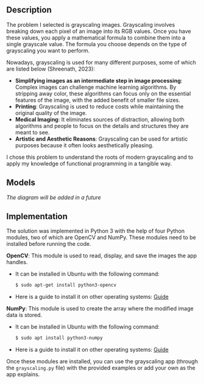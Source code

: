 ## Description

The problem I selected is grayscaling images. Grayscaling involves breaking down each pixel of an image into its RGB values. Once you have these values, you apply a mathematical formula to combine them into a single grayscale value. The formula you choose depends on the type of grayscaling you want to perform.

Nowadays, grayscaling is used for many different purposes, some of which are listed below (Shreenath, 2023):

- **Simplifying images as an intermediate step in image processing**: Complex images can challenge machine learning algorithms. By stripping away color, these algorithms can focus only on the essential features of the image, with the added benefit of smaller file sizes.
- **Printing**: Grayscaling is used to reduce costs while maintaining the original quality of the image.
- **Medical Imaging**: It eliminates sources of distraction, allowing both algorithms and people to focus on the details and structures they are meant to see.
- **Artistic and Aesthetic Reasons**: Grayscaling can be used for artistic purposes because it often looks aesthetically pleasing.

I chose this problem to understand the roots of modern grayscaling and to apply my knowledge of functional programming in a tangible way.


## Models

*The diagram will be added in a future*


## Implementation

The solution was implemented in Python 3 with the help of four Python modules, two of which are OpenCV and NumPy. These modules need to be installed before running the code.

**OpenCV**: This module is used to read, display, and save the images the app handles.
- It can be installed in Ubuntu with the following command:
  ```bash
  $ sudo apt-get install python3-opencv
  ```
- Here is a guide to install it on other operating systems: [Guide](https://docs.opencv.org/4.x/da/df6/tutorial_py_table_of_contents_setup.html)

**NumPy**: This module is used to create the array where the modified image data is stored.
- It can be installed in Ubuntu with the following command:
  ```bash
  $ sudo apt install python3-numpy
  ```
- Here is a guide to install it on other operating systems: [Guide](https://numpy.org/install/)

Once these modules are installed, you can use the grayscaling app (through the `grayscaling.py` file) with the provided examples or add your own as the app explains.
